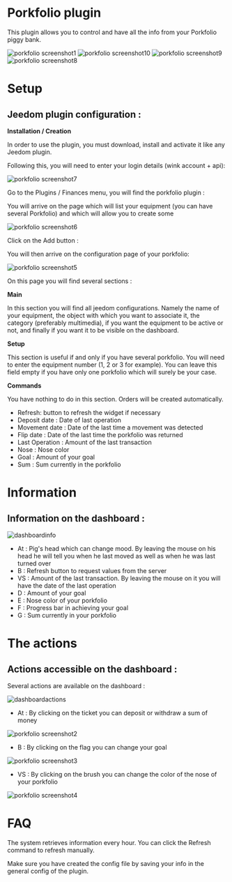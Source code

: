 # Porkfolio plugin 

This plugin allows you to control and have all the info from your Porkfolio piggy bank.

![porkfolio screenshot1](../images/porkfolio_screenshot1.jpg)
![porkfolio screenshot10](../images/porkfolio_screenshot10.jpg)
![porkfolio screenshot9](../images/porkfolio_screenshot9.jpg)
![porkfolio screenshot8](../images/porkfolio_screenshot8.jpg)

# Setup 

## Jeedom plugin configuration : 

**Installation / Creation**

In order to use the plugin, you must download, install and activate it like any Jeedom plugin.

Following this, you will need to enter your login details (wink account + api):

![porkfolio screenshot7](../images/porkfolio_screenshot7.jpg)

Go to the Plugins / Finances menu, you will find the porkfolio plugin :

You will arrive on the page which will list your equipment (you can have several Porkfolio) and which will allow you to create some

![porkfolio screenshot6](../images/porkfolio_screenshot6.jpg)

Click on the Add button :

You will then arrive on the configuration page of your porkfolio:

![porkfolio screenshot5](../images/porkfolio_screenshot5.jpg)

On this page you will find several sections :

**Main**

In this section you will find all jeedom configurations. Namely the name of your equipment, the object with which you want to associate it, the category (preferably multimedia), if you want the equipment to be active or not, and finally if you want it to be visible on the dashboard.

**Setup**

This section is useful if and only if you have several porkfolio. You will need to enter the equipment number (1, 2 or 3 for example). You can leave this field empty if you have only one porkfolio which will surely be your case.

**Commands**

You have nothing to do in this section. Orders will be created automatically.

-   Refresh: button to refresh the widget if necessary
-   Deposit date : Date of last operation
-   Movement date : Date of the last time a movement was detected
-   Flip date : Date of the last time the porkfolio was returned
-   Last Operation : Amount of the last transaction
-   Nose : Nose color
-   Goal : Amount of your goal
-   Sum : Sum currently in the porkfolio

# Information 

## Information on the dashboard : 

![dashboardinfo](../images/dashboardinfo.jpg)

-   At : Pig's head which can change mood. By leaving the mouse on his head he will tell you when he last moved as well as when he was last turned over
-   B : Refresh button to request values from the server
-   VS : Amount of the last transaction. By leaving the mouse on it you will have the date of the last operation
-   D : Amount of your goal
-   E : Nose color of your porkfolio
-   F : Progress bar in achieving your goal
-   G : Sum currently in your porkfolio

# The actions 

## Actions accessible on the dashboard : 

Several actions are available on the dashboard :

![dashboardactions](../images/dashboardactions.jpg)

-   At : By clicking on the ticket you can deposit or withdraw a sum of money

![porkfolio screenshot2](../images/porkfolio_screenshot2.jpg)

-   B : By clicking on the flag you can change your goal

![porkfolio screenshot3](../images/porkfolio_screenshot3.jpg)

-   VS : By clicking on the brush you can change the color of the nose of your porkfolio

![porkfolio screenshot4](../images/porkfolio_screenshot4.jpg)

# FAQ 

The system retrieves information every hour. You can click the Refresh command to refresh manually.

Make sure you have created the config file by saving your info in the general config of the plugin.
